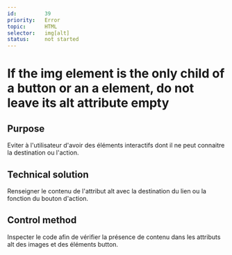 ```yaml
---
id:         39
priority:   Error
topic:      HTML
selector:   img[alt]
status:     not started
---
```


# If the img element is the only child of a button or an a element, do not leave its alt attribute empty

## Purpose

Eviter à l'utilisateur d'avoir des éléments interactifs dont il ne peut connaitre la destination ou l'action.

## Technical solution

Renseigner le contenu de l'attribut alt avec la destination du lien ou la fonction du bouton d'action.

## Control method

Inspecter le code afin de vérifier la présence de contenu dans les attributs alt des images et des éléments button.